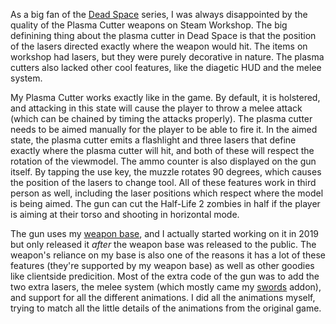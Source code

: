 As a big fan of the [Dead Space](../cosplay/isaacclarke.html) series, I was always disappointed by the quality of the Plasma Cutter weapons on Steam Workshop. The big definining thing about the plasma cutter in Dead Space is that the position of the lasers directed exactly where the weapon would hit. The items on workshop had lasers, but they were purely decorative in nature. The plasma cutters also lacked other cool features, like the diagetic HUD and the melee system.

My Plasma Cutter works exactly like in the game. By default, it is holstered, and attacking in this state will cause the player to throw a melee attack (which can be chained by timing the attacks properly). The plasma cutter needs to be aimed manually for the player to be able to fire it. In the aimed state, the plasma cutter emits a flashlight and three lasers that define exactly where the plasma cutter will hit, and both of these will respect the rotation of the viewmodel. The ammo counter is also displayed on the gun itself. By tapping the use key, the muzzle rotates 90 degrees, which causes the position of the lasers to change tool. All of these features work in third person as well, including the laser positions which respect where the model is being aimed. The gun can cut the Half-Life 2 zombies in half if the player is aiming at their torso and shooting in horizontal mode.

The gun uses my [weapon base](buuswepbase), and I actually started working on it in 2019 but only released it *after* the weapon base was released to the public. The weapon's reliance on my base is also one of the reasons it has a lot of these features (they're supported by my weapon base) as well as other goodies like clientside predicition. Most of the extra code of the gun was to add the two extra lasers, the melee system (which mostly came my [swords](buuswords) addon), and support for all the different animations. I did all the animations myself, trying to match all the little details of the animations from the original game.
